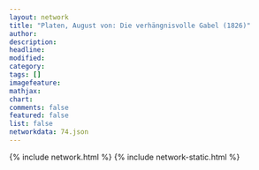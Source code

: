 ```yaml
---
layout: network
title: "Platen, August von: Die verhängnisvolle Gabel (1826)"
author:
description:
headline:
modified:
category:
tags: []
imagefeature: 
mathjax: 
chart: 
comments: false
featured: false
list: false
networkdata: 74.json
---
```

{% include network.html %}
{% include network-static.html %}
